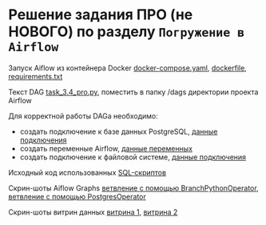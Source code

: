 # Решение задания ПРО (не НОВОГО) по разделу ```Погружение в Airflow```

Запуск Aiflow из контейнера Docker [docker-compose.yaml](docker-compose.yaml), [dockerfile](dockerfile), [requirements.txt](requirements.txt)

Текст DAG [task_3.4_pro.py](./dags/task_3.4_pro.py), поместить в папку /dags директории проекта Airflow

Для корректной работы DAGа необходимо:

* создать подключение к базе данных PostgreSQL, [данные подключения](./pictures/connection_db.PNG)
* создать переменные Airflow, [данные переменных](./pictures/variables.PNG)
* создать подключение к файловой системе, [данные подключения](./pictures/connection_fs.PNG)

Исходный код использованных [SQL-скриптов](./sql_scrypts/)

Скрин-шоты Aiflow Graphs [ветвление с помощью BranchPythonOperator](./pictures/DAG_BranchPythonOperator.PNG), [ветвление с помощью PostgresOperator](./pictures/DAG_PostgresOperator.PNG)

Скрин-шоты витрин данных [витрина 1](./pictures/data_mart_1.PNG), [витрина 2](./pictures/data_mart_2.PNG)


